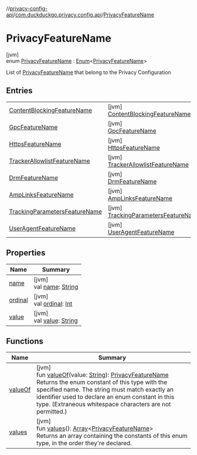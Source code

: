 //[privacy-config-api](../../../index.md)/[com.duckduckgo.privacy.config.api](../index.md)/[PrivacyFeatureName](index.md)

# PrivacyFeatureName

[jvm]\
enum [PrivacyFeatureName](index.md) : [Enum](https://kotlinlang.org/api/latest/jvm/stdlib/kotlin/-enum/index.html)&lt;[PrivacyFeatureName](index.md)&gt; 

List of [PrivacyFeatureName](index.md) that belong to the Privacy Configuration

## Entries

| | |
|---|---|
| [ContentBlockingFeatureName](-content-blocking-feature-name/index.md) | [jvm]<br>[ContentBlockingFeatureName](-content-blocking-feature-name/index.md) |
| [GpcFeatureName](-gpc-feature-name/index.md) | [jvm]<br>[GpcFeatureName](-gpc-feature-name/index.md) |
| [HttpsFeatureName](-https-feature-name/index.md) | [jvm]<br>[HttpsFeatureName](-https-feature-name/index.md) |
| [TrackerAllowlistFeatureName](-tracker-allowlist-feature-name/index.md) | [jvm]<br>[TrackerAllowlistFeatureName](-tracker-allowlist-feature-name/index.md) |
| [DrmFeatureName](-drm-feature-name/index.md) | [jvm]<br>[DrmFeatureName](-drm-feature-name/index.md) |
| [AmpLinksFeatureName](-amp-links-feature-name/index.md) | [jvm]<br>[AmpLinksFeatureName](-amp-links-feature-name/index.md) |
| [TrackingParametersFeatureName](-tracking-parameters-feature-name/index.md) | [jvm]<br>[TrackingParametersFeatureName](-tracking-parameters-feature-name/index.md) |
| [UserAgentFeatureName](-user-agent-feature-name/index.md) | [jvm]<br>[UserAgentFeatureName](-user-agent-feature-name/index.md) |

## Properties

| Name | Summary |
|---|---|
| [name](-user-agent-feature-name/index.md#-372974862%2FProperties%2F-1427476829) | [jvm]<br>val [name](-user-agent-feature-name/index.md#-372974862%2FProperties%2F-1427476829): [String](https://kotlinlang.org/api/latest/jvm/stdlib/kotlin/-string/index.html) |
| [ordinal](-user-agent-feature-name/index.md#-739389684%2FProperties%2F-1427476829) | [jvm]<br>val [ordinal](-user-agent-feature-name/index.md#-739389684%2FProperties%2F-1427476829): [Int](https://kotlinlang.org/api/latest/jvm/stdlib/kotlin/-int/index.html) |
| [value](value.md) | [jvm]<br>val [value](value.md): [String](https://kotlinlang.org/api/latest/jvm/stdlib/kotlin/-string/index.html) |

## Functions

| Name | Summary |
|---|---|
| [valueOf](value-of.md) | [jvm]<br>fun [valueOf](value-of.md)(value: [String](https://kotlinlang.org/api/latest/jvm/stdlib/kotlin/-string/index.html)): [PrivacyFeatureName](index.md)<br>Returns the enum constant of this type with the specified name. The string must match exactly an identifier used to declare an enum constant in this type. (Extraneous whitespace characters are not permitted.) |
| [values](values.md) | [jvm]<br>fun [values](values.md)(): [Array](https://kotlinlang.org/api/latest/jvm/stdlib/kotlin/-array/index.html)&lt;[PrivacyFeatureName](index.md)&gt;<br>Returns an array containing the constants of this enum type, in the order they're declared. |
